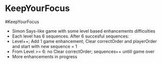 # KeepYourFocus
#KeepYourFocus
 * Simon Says-like game with some level based enhancements difficulties
 * Each level has 6 sequences. After 6 succesful sequences:
 * Level++; Add 1 game enhancement; Clear correctOrder and playerOrder and start with new sequence = 1
 * From Level >= 6: no Clear correctOrder; sequences++ untill game over
 * More enhancements in progress
